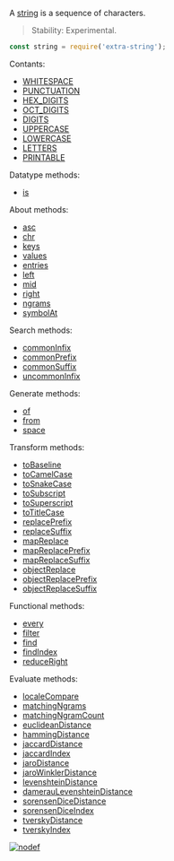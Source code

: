 A [string] is a sequence of characters.

> Stability: Experimental.

```javascript
const string = require('extra-string');
```

Contants:
- [WHITESPACE](https://www.npmjs.com/package/@extra-string/whitespace)
- [PUNCTUATION](https://www.npmjs.com/package/@extra-string/punctuation)
- [HEX_DIGITS](https://www.npmjs.com/package/@extra-string/hex-digits)
- [OCT_DIGITS](https://www.npmjs.com/package/@extra-string/oct-digits)
- [DIGITS](https://www.npmjs.com/package/@extra-string/digits)
- [UPPERCASE](https://www.npmjs.com/package/@extra-string/uppercase)
- [LOWERCASE](https://www.npmjs.com/package/@extra-string/lowercase)
- [LETTERS](https://www.npmjs.com/package/@extra-string/letters)
- [PRINTABLE](https://www.npmjs.com/package/@extra-string/printable)

Datatype methods:
- [is](https://www.npmjs.com/package/@extra-string/is)

About methods:
- [asc](https://www.npmjs.com/package/@extra-string/asc)
- [chr](https://www.npmjs.com/package/@extra-string/chr)
- [keys](https://www.npmjs.com/package/@extra-string/keys)
- [values](https://www.npmjs.com/package/@extra-string/values)
- [entries](https://www.npmjs.com/package/@extra-string/entries)
- [left](https://www.npmjs.com/package/@extra-string/left)
- [mid](https://www.npmjs.com/package/@extra-string/mid)
- [right](https://www.npmjs.com/package/@extra-string/right)
- [ngrams](https://www.npmjs.com/package/@extra-string/ngrams)
- [symbolAt](https://www.npmjs.com/package/@extra-string/symbol-at)

Search methods:
- [commonInfix](https://www.npmjs.com/package/@extra-string/common-infix)
- [commonPrefix](https://www.npmjs.com/package/@extra-string/common-prefix)
- [commonSuffix](https://www.npmjs.com/package/@extra-string/common-suffix)
- [uncommonInfix](https://www.npmjs.com/package/@extra-string/uncommon-infix)

Generate methods:
- [of](https://www.npmjs.com/package/@extra-string/of)
- [from](https://www.npmjs.com/package/@extra-string/from)
- [space](https://www.npmjs.com/package/@extra-string/space)

Transform methods:
- [toBaseline](https://www.npmjs.com/package/@extra-string/to-baseline)
- [toCamelCase](https://www.npmjs.com/package/@extra-string/to-camel-case)
- [toSnakeCase](https://www.npmjs.com/package/@extra-string/to-snake-case)
- [toSubscript](https://www.npmjs.com/package/@extra-string/to-subscript)
- [toSuperscript](https://www.npmjs.com/package/@extra-string/to-superscript)
- [toTitleCase](https://www.npmjs.com/package/@extra-string/to-title-case)
- [replacePrefix](https://www.npmjs.com/package/@extra-string/replace-prefix)
- [replaceSuffix](https://www.npmjs.com/package/@extra-string/replace-suffix)
- [mapReplace](https://www.npmjs.com/package/@extra-string/map-replace)
- [mapReplacePrefix](https://www.npmjs.com/package/@extra-string/map-replace-prefix)
- [mapReplaceSuffix](https://www.npmjs.com/package/@extra-string/map-replace-suffix)
- [objectReplace](https://www.npmjs.com/package/@extra-string/object-replace)
- [objectReplacePrefix](https://www.npmjs.com/package/@extra-string/object-replace-prefix)
- [objectReplaceSuffix](https://www.npmjs.com/package/@extra-string/object-replace-suffix)

Functional methods:
- [every](https://www.npmjs.com/package/@extra-string/every)
- [filter](https://www.npmjs.com/package/@extra-string/filter)
- [find](https://www.npmjs.com/package/@extra-string/find)
- [findIndex](https://www.npmjs.com/package/@extra-string/find-index)
- [reduceRight](https://www.npmjs.com/package/@extra-string/reduce-right)

Evaluate methods:
- [localeCompare](https://www.npmjs.com/package/@extra-string/locale-compare)
- [matchingNgrams](https://www.npmjs.com/package/@extra-string/matching-ngrams)
- [matchingNgramCount](https://www.npmjs.com/package/@extra-string/matching-ngram-count)
- [euclideanDistance](https://www.npmjs.com/package/@extra-string/euclidean-distance)
- [hammingDistance](https://www.npmjs.com/package/@extra-string/hamming-distance)
- [jaccardDistance](https://www.npmjs.com/package/@extra-string/jaccard-distance)
- [jaccardIndex](https://www.npmjs.com/package/@extra-string/jaccard-index)
- [jaroDistance](https://www.npmjs.com/package/@extra-string/jaro-distance)
- [jaroWinklerDistance](https://www.npmjs.com/package/@extra-string/jaro-winkler-distance)
- [levenshteinDistance](https://www.npmjs.com/package/@extra-string/levenshtein-distance)
- [damerauLevenshteinDistance](https://www.npmjs.com/package/@extra-string/damerau-levenshtein-distance)
- [sorensenDiceDistance](https://www.npmjs.com/package/@extra-string/sorensen-dice-distance)
- [sorensenDiceIndex](https://www.npmjs.com/package/@extra-string/sorensen-dice-index)
- [tverskyDistance](https://www.npmjs.com/package/@extra-string/tversky-distance)
- [tverskyIndex](https://www.npmjs.com/package/@extra-string/tversky-index)


[![nodef](https://i.imgur.com/UQxfzCk.jpg)](https://nodef.github.io)

[string]: https://developer.mozilla.org/en-US/docs/Web/JavaScript/Reference/Global_Objects/String
[extra-string.min]: https://www.npmjs.com/package/extra-string.min
